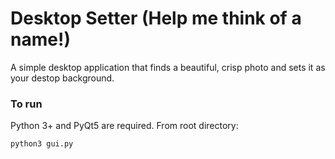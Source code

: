 # Desktop Setter (Help me think of a name!)

A simple desktop application that finds a beautiful, crisp photo and sets it as your destop background.

### To run
Python 3+ and PyQt5 are required.
From root directory:

`python3 gui.py`
